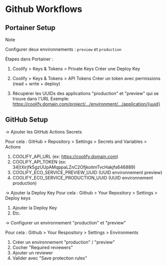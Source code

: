 # Github Workflows

## Portainer Setup

> [!NOTE]
> Configurer deux environnements : `preview` et `production`

Étapes dans Portainer :

1. Coolify > Keys & Tokens > Private Keys
   Créer une Deploy Key

2. Coolify > Keys & Tokens > API Tokens
   Créer un token avec permissions (read + write + deploy)

3. Récupérer les UUIDs des applications "production" et "preview" qui se trouve dans l'URL
   Exemple: https://coolify.domain.com/project/.../environment/.../application/{uuid}

## GitHub Setup 

-> Ajouter les GitHub Actions Secrets

Pour cela : GitHub > Repository > Settings > Secrets and Variables > Actions

1. COOLIFY_API_URL (ex: https://coolify.domain.com)
2. COOLIFY_API_TOKEN (ex: 34|tXirjfk5gzUUpAMqppaLZnC2OfjkoitmTvcHakjfs646889)
3. COOLIFY_ECO_SERVICE_PREVIEW_UUID (UUID environnement preview)
4. COOLIFY_ECO_SERVICE_PRODUCTION_UUID (UUID environnement production)

-> Ajouter la Deploy Key
Pour cela : Github > Your Repository > Settings > Deploy keys
1. Ajouter la Deploy Key
2. Etc.

-> Configurer un environnement "production" et "preview"

Pour cela : Github > Your Respository > Settings > Environments

1. Créer un environnement "production" / "preview"
2. Cocher "Required reviewers"
3. Ajouter un reviewer
4. Valider avec "Save protection rules"
